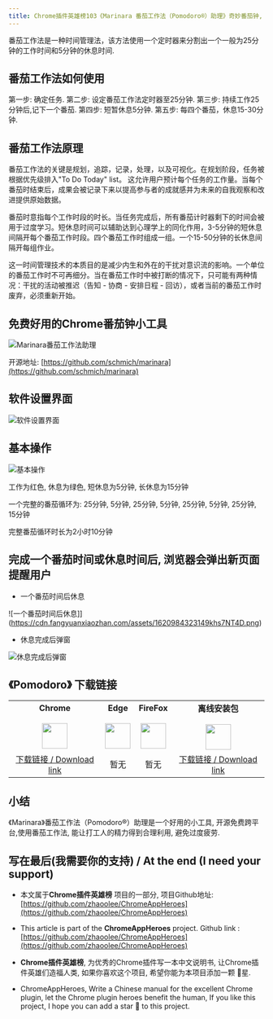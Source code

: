 ```yaml
---
title: Chrome插件英雄榜103《Marinara 番茄工作法（Pomodoro®）助理》奇妙番茄钟, 提醒打工人及时休息
---
```


番茄工作法是一种时间管理法，该方法使用一个定时器来分割出一个一般为25分钟的工作时间和5分钟的休息时间.

## 番茄工作法如何使用

第一步: 确定任务.
第二步: 设定番茄工作法定时器至25分钟.
第三步: 持续工作25分钟后,记下一个番茄.
第四步: 短暂休息5分钟.
第五步: 每四个番茄，休息15-30分钟.

## 番茄工作法原理

番茄工作法的关键是规划，追踪，记录，处理，以及可视化。在规划阶段，任务被根据优先级排入"To Do Today" list。 这允许用户预计每个任务的工作量。当每个番茄时结束后，成果会被记录下来以提高参与者的成就感并为未来的自我观察和改进提供原始数据。

番茄时意指每个工作时段的时长。当任务完成后，所有番茄计时器剩下的时间会被用于过度学习。短休息时间可以辅助达到心理学上的同化作用，3-5分钟的短休息间隔开每个番茄工作时段。四个番茄工作时组成一组。一个15-50分钟的长休息间隔开每组作业。

这一时间管理技术的本质目的是减少内生和外在的干扰对意识流的影响。一个单位的番茄工作时不可再细分。当在番茄工作时中被打断的情况下，只可能有两种情况：干扰的活动被推迟（告知 - 协商 - 安排日程 - 回访），或者当前的番茄工作时废弃，必须重新开始。

## 免费好用的Chrome番茄钟小工具

![Marinara番茄工作法助理](https://cdn.fangyuanxiaozhan.com/assets/1620981679593Mr66PShe.png)

开源地址: [https://github.com/schmich/marinara](https://github.com/schmich/marinara)


## 软件设置界面


![软件设置界面](https://cdn.fangyuanxiaozhan.com/assets/1620981563975ECswG3tM.png)


## 基本操作 


![基本操作](https://cdn.fangyuanxiaozhan.com/assets/16209826958803MSZmPCt.gif)

工作为红色, 休息为绿色, 短休息为5分钟, 长休息为15分钟

一个完整的番茄循环为: 25分钟, 5分钟, 25分钟, 5分钟, 25分钟, 5分钟, 25分钟, 15分钟 

完整番茄循环时长为2小时10分钟

## 完成一个番茄时间或休息时间后, 浏览器会弹出新页面提醒用户

- 一个番茄时间后休息

![一个番茄时间后休息]](https://cdn.fangyuanxiaozhan.com/assets/1620984323149khs7NT4D.png)

- 休息完成后弹窗

![休息完成后弹窗](https://cdn.fangyuanxiaozhan.com/assets/1620982811407M0Mt4XyC.png)



## 《Pomodoro》 下载链接

<table style="table-layout: fixed;">
<tbody>
<tr>
<td><div style="text-align: center;"><div style="font-weight: bold">Chrome</div><br/><div><img  style="width:50px; height:auto;" src="https://www.v2fy.com/asset/0i/ChromeAppHeroes/page/001_markdown_here.assets/chromeappheroes-chrome-icon.png"/></div></div></td>
<td><div style="text-align: center;" ><div style="font-weight: bold">Edge</div><br/><div><img style="width:50px; height:auto;" src="https://www.v2fy.com/asset/0i/ChromeAppHeroes/page/001_markdown_here.assets/chromeappheroes-edge-icon.png"/></div></div></td>
<td><div style="text-align: center;" ><div style="font-weight: bold">FireFox</div><br/><div><img  style="width:50px; height:auto;" src="https://www.v2fy.com/asset/0i/ChromeAppHeroes/page/001_markdown_here.assets/chromeappheroes-firefox-icon.png"/></div></div></td>
<td><div style="text-align: center;" ><div style="font-weight: bold">离线安装包</div><br/><div><img  style="width:50px; height:auto;" src="https://www.v2fy.com/asset/0i/ChromeAppHeroes/page/001_markdown_here.assets/chromeappheroes-github-download.png"/></div></div></td>
</tr>
<tr>
<td>
<div style="text-align: center;">
<a  href="https://chrome.google.com/webstore/detail/marinara-pomodoro%C2%AE-assist/lojgmehidjdhhbmpjfamhpkpodfcodef">下载链接 / Download link</a>
</div>
</td>
<td>
<div style="text-align: center;">
暂无
</div>
</td>
<td>
<div style="text-align: center;">
暂无
</div>
</td>
<td>
<div style="text-align: center;"><a  href="https://cdn.jsdelivr.net/gh/zhaoolee/ChromeAppHeroes/backup/103-marinara.zip">下载链接 / Download link</a></div>
</td>
</tr>
</tbody>
</table>


## 小结

《Marinara》番茄工作法（Pomodoro®）助理是一个好用的小工具, 开源免费跨平台,使用番茄工作法, 能让打工人的精力得到合理利用, 避免过度疲劳.


## 写在最后(我需要你的支持) / At the end (I need your support)

- 本文属于**Chrome插件英雄榜** 项目的一部分, 项目Github地址: [https://github.com/zhaoolee/ChromeAppHeroes](https://github.com/zhaoolee/ChromeAppHeroes)


- This article is part of the **ChromeAppHeroes** project. Github link : [https://github.com/zhaoolee/ChromeAppHeroes](https://github.com/zhaoolee/ChromeAppHeroes) 

- **Chrome插件英雄榜**, 为优秀的Chrome插件写一本中文说明书, 让Chrome插件英雄们造福人类, 如果你喜欢这个项目, 希望你能为本项目添加一颗 🌟星.

- ChromeAppHeroes, Write a Chinese manual for the excellent Chrome plugin, let the Chrome plugin heroes benefit the human, If you like this project, I hope you can add a star 🌟 to this project.

